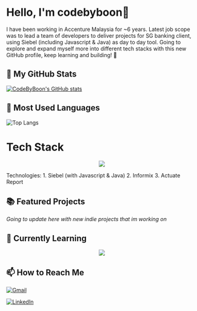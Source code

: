 # Hello, I'm codebyboon👋

I have been working in Accenture Malaysia for ~6 years. Latest job scope was to lead a team of developers to deliver projects for SG banking client, using Siebel (including Javascript & Java) as day to day tool. 
Going to explore and expand myself more into different tech stacks with this new GitHub profile, keep learning and building! 🦾 

## 🚀 My GitHub Stats
[![CodeByBoon's GitHub stats](https://github-readme-stats.vercel.app/api?username=codebyboon&theme=midnight-purple&show_icons=true)](https://github.com/codebyboon/github-readme-stats)

## 🔧 Most Used Languages
![Top Langs](https://github-readme-stats.vercel.app/api/top-langs/?username=codebyboon&size_weight=0.5&count_weight=0.5&langs_count=8)

# Tech Stack
<p align="center">
  <a href="https://skillicons.dev">
    <img src="https://skillicons.dev/icons?i=py,react,js,ts,tailwind,mysql" />
  </a>
</p>
Technologies:
1. Siebel (with Javascript & Java)
2. Informix
3. Actuate Report

## 📚 Featured Projects

*Going to update here with new indie projects that im working on*

## 🌱 Currently Learning

<p align="center">
  <a href="https://skillicons.dev">
    <img src="https://skillicons.dev/icons?i=go,rust,tauri" />
  </a>
</p>

## 📫 How to Reach Me
[![Gmail](https://img.shields.io/badge/Gmail-D14836?style=for-the-badge&logo=gmail&logoColor=white)](mailto:ybsaw95@gmail.com)

[![LinkedIn](https://img.shields.io/badge/linkedin-%230077B5.svg?style=for-the-badge&logo=linkedin&logoColor=white)](https://www.linkedin.com/in/yee-boon-saw)


